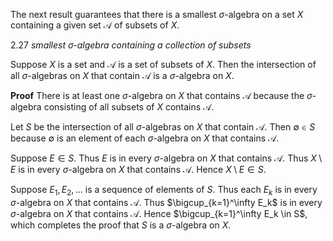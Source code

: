 The next result guarantees that there is a smallest $\sigma$-algebra on a set $X$ containing a given set $\mathcal{A}$ of subsets of $X$.

2.27  *smallest $\sigma$-algebra containing a collection of subsets*

Suppose $X$ is a set and $\mathcal{A}$ is a set of subsets of $X$. Then the intersection of all $\sigma$-algebras on $X$ that contain $\mathcal{A}$ is a $\sigma$-algebra on $X$.

**Proof** There is at least one $\sigma$-algebra on $X$ that contains $\mathcal{A}$ because the $\sigma$-algebra consisting of all subsets of $X$ contains $\mathcal{A}$.

Let $S$ be the intersection of all $\sigma$-algebras on $X$ that contain $\mathcal{A}$. Then $\emptyset \in S$ because $\emptyset$ is an element of each $\sigma$-algebra on $X$ that contains $\mathcal{A}$.

Suppose $E \in S$. Thus $E$ is in every $\sigma$-algebra on $X$ that contains $\mathcal{A}$. Thus $X \setminus E$ is in every $\sigma$-algebra on $X$ that contains $\mathcal{A}$. Hence $X \setminus E \in S$.

Suppose $E_1, E_2, \ldots$ is a sequence of elements of $S$. Thus each $E_k$ is in every $\sigma$-algebra on $X$ that contains $\mathcal{A}$. Thus $\bigcup_{k=1}^\infty E_k$ is in every $\sigma$-algebra on $X$ that contains $\mathcal{A}$. Hence $\bigcup_{k=1}^\infty E_k \in S$, which completes the proof that $S$ is a $\sigma$-algebra on $X$.
